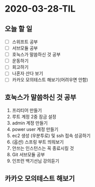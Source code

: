 # 2020-03-28-TIL

## 오늘 할 일

- [ ] 스위프트 공부
- [ ] 서브모듈 공부
- [ ] 호눅스가 말씀하신 것 공부
- [ ] 운동하기
- [ ] 회고하기
- [ ] 나혼자 산다 보기
- [ ] 카카오 모의테스트 해보기(어려우면 안함)

## 호눅스가 말씀하신 것 공부

1. 프리티어 만들기 
2. 루트 계정 2중 잠금 설정 
3. admin 계정 만들기 
4. power user 계정 만들기 
5. ec2 생성 (우분투로) 및 ssh 접속 성공하기 
6. (옵션) 스프링 부트 띄워보기 
7. 안쓰는 인스턴스는 꼭 종료시킬 것 
8. Git 서브모듈 공부
9. 인프런 백기선님 강의듣기

## 카카오 모의테스트 해보기

